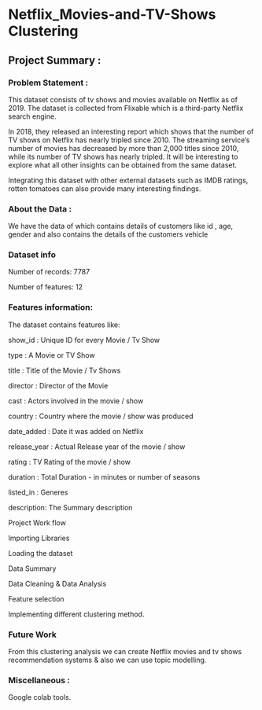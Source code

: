# Netflix_Movies-and-TV-Shows Clustering

## Project Summary :

### Problem Statement :

This dataset consists of tv shows and movies available on Netflix as of 2019. The dataset is collected from Flixable which is a third-party Netflix search engine.

In 2018, they released an interesting report which shows that the number of TV shows on Netflix has nearly tripled since 2010. The streaming service’s number of movies has decreased by more than 2,000 titles since 2010, while its number of TV shows has nearly tripled. It will be interesting to explore what all other insights can be obtained from the same dataset.

Integrating this dataset with other external datasets such as IMDB ratings, rotten tomatoes can also provide many interesting findings.

### About the Data :

We have the data of which contains details of customers like id , age, gender and also contains the details of the customers vehicle

### Dataset info

Number of records: 7787

Number of features: 12

### Features information:

The dataset contains features like:


show_id : Unique ID for every Movie / Tv Show

type : A Movie or TV Show

title : Title of the Movie / Tv Shows

director : Director of the Movie

cast : Actors involved in the movie / show

country : Country where the movie / show was produced

date_added : Date it was added on Netflix

release_year : Actual Release year of the movie / show

rating : TV Rating of the movie / show

duration : Total Duration - in minutes or number of seasons

listed_in : Generes

description: The Summary description

Project Work flow

Importing Libraries

Loading the dataset

Data Summary

Data Cleaning & Data Analysis

Feature selection

Implementing different clustering method.

### Future Work

From this clustering analysis we can create Netflix movies and tv shows recommendation systems & also we can use topic modelling.

### Miscellaneous :

Google colab tools.
